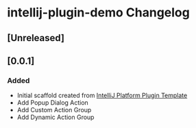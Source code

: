<!-- Keep a Changelog guide -> https://keepachangelog.com -->

# intellij-plugin-demo Changelog

## [Unreleased]

## [0.0.1]
### Added
- Initial scaffold created from [IntelliJ Platform Plugin Template](https://github.com/JetBrains/intellij-platform-plugin-template)
- Add Popup Dialog Action
- Add Custom Action Group
- Add Dynamic Action Group